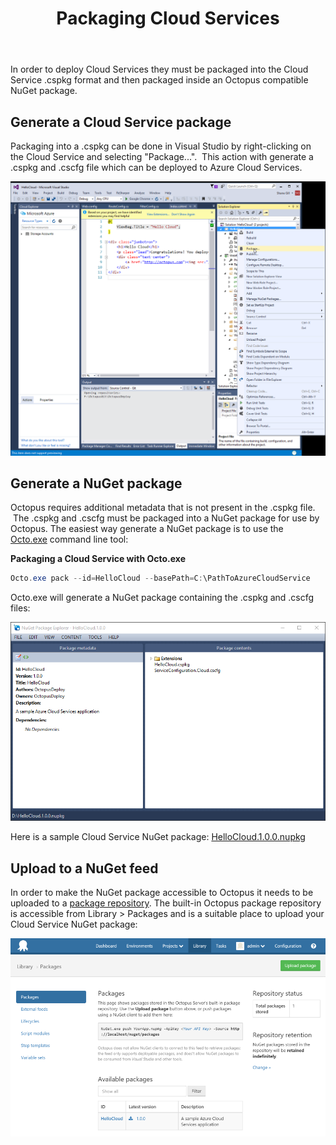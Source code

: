 ﻿---
title: Packaging Cloud Services
position: 0
---


In order to deploy Cloud Services they must be packaged into the Cloud Service .cspkg format and then packaged inside an Octopus compatible NuGet package.

## Generate a Cloud Service package


Packaging into a .cspkg can be done in Visual Studio by right-clicking on the Cloud Service and selecting "Package...".  This action with generate a .cspkg and .cscfg file which can be deployed to Azure Cloud Services.


![Packaging an Azure Cloud Service](/docs/images/3049365/3278541.png "Packaging an Azure Cloud Service")

## Generate a NuGet package


Octopus requires additional metadata that is not present in the .cspkg file.  The .cspkg and .cscfg must be packaged into a NuGet package for use by Octopus. The easiest way generate a NuGet package is to use the [Octo.exe](/docs/home/packaging-applications/nuget-packages/using-octo.exe.md) command line tool:

**Packaging a Cloud Service with Octo.exe**

```powershell
Octo.exe pack --id=HelloCloud --basePath=C:\PathToAzureCloudService
```


Octo.exe will generate a NuGet package containing the .cspkg and .cscfg files:


![](/docs/images/3049365/3278542.png)


Here is a sample Cloud Service NuGet package: [HelloCloud.1.0.0.nupkg](https://download.octopusdeploy.com/demo/HelloCloud.1.0.0.nupkg)

## Upload to a NuGet feed


In order to make the NuGet package accessible to Octopus it needs to be uploaded to a [package repository](/docs/home/packaging-applications/package-repositories.md). The built-in Octopus package repository is accessible from Library > Packages and is a suitable place to upload your Cloud Service NuGet package:


![](/docs/images/3049331/3278524.png)
